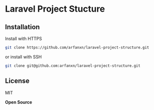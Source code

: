 # Laravel Project Stucture

## Installation

Install with HTTPS

```sh
git clone https://github.com/arfanxn/laravel-project-structure.git
```

or install with SSH

```sh
git clone git@github.com:arfanxn/laravel-project-structure.git
```

## License

MIT

**Open Source**
